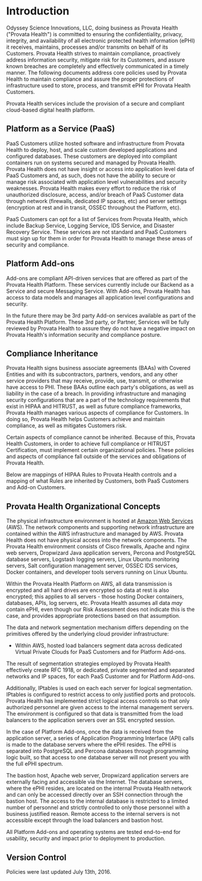 # Introduction

Odyssey Science Innovations, LLC, doing business as Provata Health ("Provata Health") is committed to ensuring the confidentiality, privacy, integrity, and availability of all electronic protected health information (ePHI) it receives, maintains, processes and/or transmits on behalf of its Customers. Provata Health strives to maintain compliance, proactively address information security, mitigate risk for its Customers, and assure known breaches are completely and effectively communicated in a timely manner. The following documents address core policies used by Provata Health to maintain compliance and assure the proper protections of infrastructure used to store, process, and transmit ePHI for Provata Health Customers.

Provata Health services include the provision of a secure and compliant cloud-based digital health platform. 

## Platform as a Service (PaaS)

PaaS Customers utilize hosted software and infrastructure from Provata Health to deploy, host, and scale custom developed applications and configured databases. These customers are deployed into compliant containers run on systems secured and managed by Provata Health. Provata Health does not have insight or access into application level data of PaaS Customers and, as such, does not have the ability to secure or manage risk associated with application level vulnerabilities and security weaknesses. Provata Health makes every effort to reduce the risk of unauthorized disclosure, access, and/or breach of PaaS Customer data through network (firewalls, dedicated IP spaces, etc) and server settings (encryption at rest and in transit, OSSEC throughout the Platform, etc).

PaaS Customers can opt for a list of Services from Provata Health, which include Backup Service, Logging Service, IDS Service, and Disaster Recovery Service. These services are not standard and PaaS Customers must sign up for them in order for Provata Health to manage these areas of security and compliance.

## Platform Add-ons

Add-ons are compliant API-driven services that are offered as part of the Provata Health Platform. These services currently include our Backend as a Service and secure Messaging Service. With Add-ons, Provata Health has access to data models and manages all application level configurations and security.

In the future there may be 3rd party Add-on services available as part of the Provata Health Platform. These 3rd party, or Partner, Services will be fully reviewed by Provata Health to assure they do not have a negative impact on Provata Health's information security and compliance posture.

## Compliance Inheritance

Provata Health signs business associate agreements (BAAs) with Covered Entities and with its subcontractors, partners, vendors, and any other service providers that may receive, provide, use, transmit, or otherwise have access to PHI. These BAAs outline each party's obligations, as well as liability in the case of a breach. In providing infrastructure and managing security configurations that are a part of the technology requirements that exist in HIPAA and HITRUST, as well as future compliance frameworks, Provata Health manages various aspects of compliance for Customers. In doing so, Provata Health helps Customers achieve and maintain compliance, as well as mitigates Customers risk.

Certain aspects of compliance cannot be inherited. Because of this, Provata Health Customers, in order to achieve full compliance or HITRUST Certification, must implement certain organizational policies. These policies and aspects of compliance fall outside of the services and obligations of Provata Health.

Below are mappings of HIPAA Rules to Provata Health controls and a mapping of what Rules are inherited by Customers, both PaaS Customers and Add-on Customers.

## Provata Health Organizational Concepts

The physical infrastructure environment is hosted at [Amazon Web Services](https://aws.amazon.com/) (AWS). The network components and supporting network infrastructure are contained within the AWS infrastructure and managed by AWS. Provata Health does not have physical access into the network components. The Provata Health environment consists of Cisco firewalls, Apache and nginx web servers, Dropwizard Java application servers, Percona and PostgreSQL database servers, Logstash logging servers, Linux Ubuntu monitoring servers, Salt configuration management server, OSSEC IDS services, Docker containers, and developer tools servers running on Linux Ubuntu.

Within the Provata Health Platform on AWS, all data transmission is encrypted and all hard drives are encrypted so data at rest is also encrypted; this applies to all servers - those hosting Docker containers, databases, APIs, log servers, etc. Provata Health assumes all data *may* contain ePHI, even though our Risk Assessment does not indicate this is the case, and provides appropriate protections based on that assumption.

The data and network segmentation mechanism differs depending on the primitives offered by the underlying cloud provider infrastructure:

* Within AWS, hosted load balancers segment data across dedicated Virtual Private Clouds for PaaS Customers and for Platform Add-ons.

The result of segmentation strategies employed by Provata Health effectively create RFC 1918, or dedicated, private segmented and separated networks and IP spaces, for each PaaS Customer and for Platform Add-ons.

Additionally, IPtables is used on each each server for logical segmentation. IPtables is configured to restrict access to only justified ports and protocols. Provata Health has implemented strict logical access controls so that only authorized personnel are given access to the internal management servers. The environment is configured so that data is transmitted from the load balancers to the application servers over an SSL encrypted session.

In the case of Platform Add-ons, once the data is received from the application server, a series of Application Programming Interface (API) calls is made to the database servers where the ePHI resides. The ePHI is separated into PostgreSQL and Percona databases through programming logic built, so that access to one database server will not present you with the full ePHI spectrum.

The bastion host, Apache web server, Dropwizard application servers are externally facing and accessible via the Internet. The database servers, where the ePHI resides, are located on the internal Provata Health network and can only be accessed directly over an SSH connection through the bastion host. The access to the internal database is restricted to a limited number of personnel and strictly controlled to only those personnel with a business justified reason. Remote access to the internal servers is not accessible except through the load balancers and bastion host.

All Platform Add-ons and operating systems are tested end-to-end for usability, security and impact prior to deployment to production.

## Version Control

Policies were last updated July 13th, 2016.
